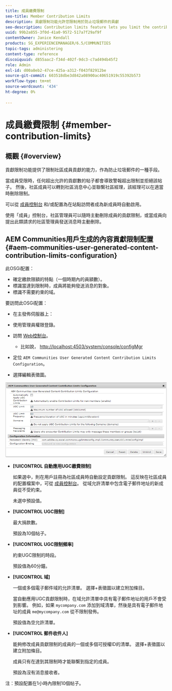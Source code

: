 ```yaml
---
title: 成員繳費限制
seo-title: Member Contribution Limits
description: 貢獻限制功能允許您限制用於防止垃圾郵件的貢獻
seo-description: Contribution limits feature lets you limit the contributions to protect against spam
uuid: 99b2a855-3f0d-41a0-9572-517a7f29af9f
contentOwner: Janice Kendall
products: SG_EXPERIENCEMANAGER/6.5/COMMUNITIES
topic-tags: administering
content-type: reference
discoiquuid: d855aac2-f34d-402f-9dc3-c7ad494b45f2
role: Admin
exl-id: d00a8eb2-47ce-425a-a312-f043f82912be
source-git-commit: 603518dbe3d842a08900ac40651919c55392b573
workflow-type: tm+mt
source-wordcount: '434'
ht-degree: 0%

---
```


# 成員繳費限制 {#member-contribution-limits}

## 概觀 {#overview}

貢獻限制功能提供了限制社區成員貢獻的能力，作為防止垃圾郵件的一種手段。

當成員受限時，任何超出允許的貢獻數的帖子都會導致警報超出限制並拒絕該帖子。 然後，社區成員可以轉到社區消息中心並聯繫社區經理，該經理可以在適當時刪除限制。

可以從 [成員控制台](members.md) 和/或配置為在站點訪問者成為新成員時自動啟用。

使用「成員」控制台，社區管理員可以隨時主動刪除成員的貢獻限制，或當成員向提出此類請求的社區管理員發送消息時主動刪除。

## AEM Communities用戶生成的內容貢獻限制配置 {#aem-communities-user-generated-content-contribution-limits-configuration}

此OSGi配置：

* 確定繳款限額的特點（一個時期內的員額數）。
* 標識當達到限制時，成員將能夠發送消息的對象。
* 標識不需要約束的域。

要訪問此OSGi配置：

* 在主發佈伺服器上：
* 使用管理員權限登錄。
* 訪問 [Web控制台](../../help/sites-deploying/configuring-osgi.md)。

   * 比如說， [http://localhost:4503/system/console/configMgr](http://localhost:4503/system/console/configMgr)

* 定位 `AEM Communities User Generated Content Contribution Limits Configuration`。
* 選擇編輯表徵圖。

![配置限制](assets/configure-limits.png)

* **[!UICONTROL 自動應用UGC繳費限制]**

   如果選中，則在用戶註冊為社區成員時自動設定貢獻限制。 這反映在社區成員的配置檔案中，可從 [成員控制台](members.md)。 從域允許清單中包含電子郵件地址的新成員從不受約束。

   未選中預設值。

* **[!UICONTROL UGC限制]**

   最大捐款數。

   預設為10個帖子。

* **[!UICONTROL UGC限制頻率]**

   約束UGC限制的時段。

   預設值為60分鐘。

* **[!UICONTROL 域]**

   一個或多個電子郵件域的允許清單。 選擇+表徵圖以建立附加條目。

   當自動應用UGC貢獻限制時，在域允許清單中具有電子郵件地址的用戶不會受到影響。 例如，如果 `mycompany.com` 添加到域清單，然後是具有電子郵件地址的成員 `me@mycompany.com` 從不限制發佈。

   預設值為空允許清單。

* **[!UICONTROL 郵件收件人]**

   能夠修改成員貢獻限制的成員的一個或多個可授權ID的清單。 選擇+表徵圖以建立附加條目。

   成員只有在達到其限制時才能聯繫到指定的成員。

   預設為沒有消息接收者。

注：預設配置在1小時內限制10個帖子。
